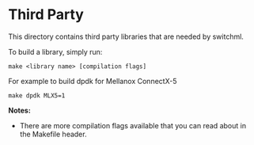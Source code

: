# Third Party

This directory contains third party libraries that are needed by switchml.

To build a library, simply run:

    make <library name> [compilation flags]

For example to build dpdk for Mellanox ConnectX-5

    make dpdk MLX5=1

**Notes:**
 - There are more compilation flags available that you can read about in the Makefile header.